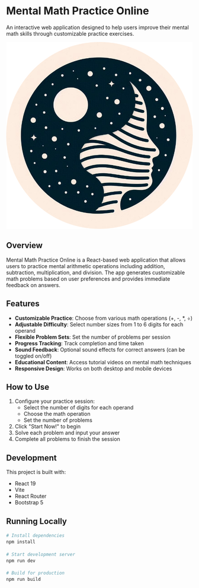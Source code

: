 # Mental Math Practice Online

An interactive web application designed to help users improve their mental math skills through customizable practice exercises.

![Mental Math Practice](https://github.com/xyrusl/mentalmathpractice/raw/main/public/icon.png)

## Overview

Mental Math Practice Online is a React-based web application that allows users to practice mental arithmetic operations including addition, subtraction, multiplication, and division. The app generates customizable math problems based on user preferences and provides immediate feedback on answers.

## Features

- **Customizable Practice**: Choose from various math operations (+, -, *, ÷)
- **Adjustable Difficulty**: Select number sizes from 1 to 6 digits for each operand
- **Flexible Problem Sets**: Set the number of problems per session
- **Progress Tracking**: Track completion and time taken
- **Sound Feedback**: Optional sound effects for correct answers (can be toggled on/off)
- **Educational Content**: Access tutorial videos on mental math techniques
- **Responsive Design**: Works on both desktop and mobile devices

## How to Use

1. Configure your practice session:
   - Select the number of digits for each operand
   - Choose the math operation
   - Set the number of problems
2. Click "Start Now!" to begin
3. Solve each problem and input your answer
4. Complete all problems to finish the session

## Development

This project is built with:
- React 19
- Vite
- React Router
- Bootstrap 5

## Running Locally

```bash
# Install dependencies
npm install

# Start development server
npm run dev

# Build for production
npm run build